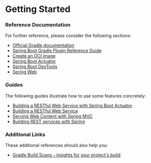 # Getting Started

### Reference Documentation
For further reference, please consider the following sections:

* [Official Gradle documentation](https://docs.gradle.org)
* [Spring Boot Gradle Plugin Reference Guide](https://docs.spring.io/spring-boot/docs/3.1.11-SNAPSHOT/gradle-plugin/reference/html/)
* [Create an OCI image](https://docs.spring.io/spring-boot/docs/3.1.11-SNAPSHOT/gradle-plugin/reference/html/#build-image)
* [Spring Boot Actuator](https://docs.spring.io/spring-boot/docs/3.1.11-SNAPSHOT/reference/htmlsingle/index.html#actuator)
* [Spring Boot DevTools](https://docs.spring.io/spring-boot/docs/3.1.11-SNAPSHOT/reference/htmlsingle/index.html#using.devtools)
* [Spring Web](https://docs.spring.io/spring-boot/docs/3.1.11-SNAPSHOT/reference/htmlsingle/index.html#web)

### Guides
The following guides illustrate how to use some features concretely:

* [Building a RESTful Web Service with Spring Boot Actuator](https://spring.io/guides/gs/actuator-service/)
* [Building a RESTful Web Service](https://spring.io/guides/gs/rest-service/)
* [Serving Web Content with Spring MVC](https://spring.io/guides/gs/serving-web-content/)
* [Building REST services with Spring](https://spring.io/guides/tutorials/rest/)

### Additional Links
These additional references should also help you:

* [Gradle Build Scans – insights for your project's build](https://scans.gradle.com#gradle)

